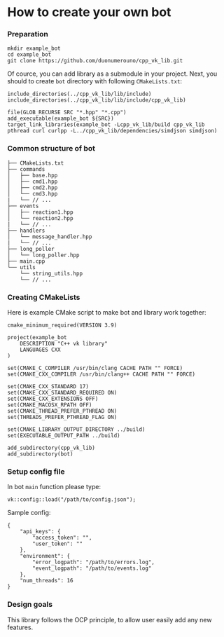 # How to create your own bot

### Preparation
```
mkdir example_bot
cd example_bot
git clone https://github.com/duonumerouno/cpp_vk_lib.git
```

Of cource, you can add library as a submodule in your project.
Next, you should to create `bot` directory with following `CMakeLists.txt`:
```
include_directories(../cpp_vk_lib/lib/include)
include_directories(../cpp_vk_lib/lib/include/cpp_vk_lib)

file(GLOB_RECURSE SRC "*.hpp" "*.cpp")
add_executable(example_bot ${SRC})
target_link_libraries(example_bot -Lcpp_vk_lib/build cpp_vk_lib pthread curl curlpp -L../cpp_vk_lib/dependencies/simdjson simdjson)
```

### Common structure of bot
```
├── CMakeLists.txt
├── commands
│   ├── base.hpp
│   ├── cmd1.hpp
│   ├── cmd2.hpp
│   └── cmd3.hpp
|   └── // ...
├── events
│   ├── reaction1.hpp
│   └── reaction2.hpp
|   └── // ...
├── handlers
│   └── message_handler.hpp
|   └── // ...
├── long_poller
│   └── long_poller.hpp
├── main.cpp
└── utils
    └── string_utils.hpp
    └── // ...
```

### Creating CMakeLists
Here is example CMake script to make bot and library work together:
```
cmake_minimum_required(VERSION 3.9)

project(example_bot
    DESCRIPTION "C++ vk library"
    LANGUAGES CXX
)

set(CMAKE_C_COMPILER /usr/bin/clang CACHE PATH "" FORCE)
set(CMAKE_CXX_COMPILER /usr/bin/clang++ CACHE PATH "" FORCE)

set(CMAKE_CXX_STANDARD 17)
set(CMAKE_CXX_STANDARD_REQUIRED ON)
set(CMAKE_CXX_EXTENSIONS OFF)
set(CMAKE_MACOSX_RPATH OFF)
set(CMAKE_THREAD_PREFER_PTHREAD ON)
set(THREADS_PREFER_PTHREAD_FLAG ON)

set(CMAKE_LIBRARY_OUTPUT_DIRECTORY ../build)
set(EXECUTABLE_OUTPUT_PATH ../build)

add_subdirectory(cpp_vk_lib)
add_subdirectory(bot)
```

### Setup config file
In bot `main` function please type:
```
vk::config::load("/path/to/config.json");
```
Sample config:
```
{
	"api_keys": {
		"access_token": "",
		"user_token": ""
	},
	"environment": {
		"error_logpath": "/path/to/errors.log",
		"event_logpath": "/path/to/events.log"
	},
	"num_threads": 16
}
```

### Design goals

This library follows the OCP principle, to allow user easily add any new features.
